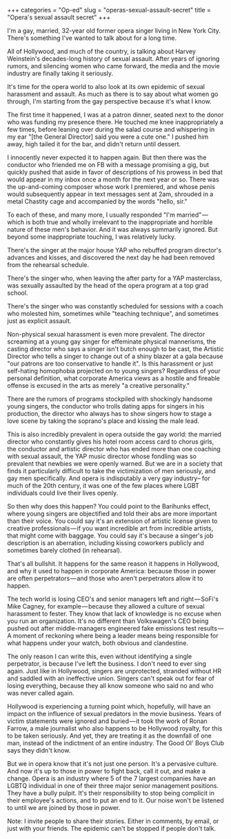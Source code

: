 +++
categories = "Op-ed"
slug = "operas-sexual-assault-secret"
title = "Opera&#039;s sexual assault secret"
+++

I'm a gay, married, 32-year old former opera singer living in New York City. There's something I've wanted to talk about for a long time.

All of Hollywood, and much of the country, is talking about Harvey Weinstein's decades-long history of sexual assault. After years of ignoring rumors, and silencing women who came forward, the media and the movie industry are finally taking it seriously.
 
It's time for the opera world to also look at its own epidemic of sexual harassment and assault. As much as there is to say about what women go through, I'm starting from the gay perspective because it's what I know.

The first time it happened, I was at a patron dinner, seated next to the donor who was funding my presence there. He touched me knee inappropriately a few times, before leaning over during the salad course and whispering in my ear "[the General Director] said you were a cute one." I pushed him away, high tailed it for the bar, and didn't return until dessert. 
 
I innocently never expected it to happen again. But then there was the conductor who friended me on FB with a message promising a gig, but quickly pushed that aside in favor of descriptions of his prowess in bed that would appear in my inbox once a month for the next year or so. There was the up-and-coming composer whose work I premiered, and whose penis would subsequently appear in text messages sent at 2am, shrouded in a metal Chastity cage and accompanied by the words "hello, sir."
 
To each of these, and many more, I usually responded "I'm married" — which is both true and wholly irrelevant to the inappropriate and horrible nature of these men's behavior. And it was always summarily ignored. But beyond some inappropriate touching, I was relatively lucky.
 
There's the singer at the major house YAP who rebuffed program director's advances and kisses, and discovered the next day he had been removed from the rehearsal schedule.
 
There's the singer who, when leaving the after party for a YAP masterclass, was sexually assaulted by the head of the opera program at a top grad school. 
 
There's the singer who was constantly scheduled for sessions with a coach who molested him, sometimes while "teaching technique", and sometimes just as explicit assault.
 
Non-physical sexual harassment is even more prevalent. The director screaming at a young gay singer for effeminate physical mannerisms, the casting director who says a singer isn't butch enough to be cast, the Artistic Director who tells a singer to change out of a shiny blazer at a gala because "our patrons are too conservative to handle it". Is this harassment or just self-hating homophobia projected on to young singers? Regardless of your personal definition, what corporate America views as a hostile and fireable offense is excused in the arts as merely "a creative personality."
 
There are the rumors of programs stockpiled with shockingly handsome young singers, the conductor who trolls dating apps for singers in his production, the director who always has to show singers how to stage a love scene by taking the soprano's place and kissing the male lead. 
 
This is also incredibly prevalent in opera outside the gay world: the married director who constantly gives his hotel room access card to chorus girls, the conductor and artistic director who has ended more than one coaching with sexual assault, the YAP music director whose fondling was so prevalent that newbies we were openly warned. But we are in a society that finds it particularly difficult to take the victimization of men seriously, and gay men specifically. And opera is indisputably a very gay industry– for much of the 20th century, it was one of the few places where LGBT individuals could live their lives openly.
 
So then why does this happen? You could point to the Barihunks effect, where young singers are objectified and told their abs are more important than their voice. You could say it's an extension of artistic license given to creative professionals — if you want incredible art from incredible artists, that might come with baggage. You could say it's because a singer's job description is an aberration, including kissing coworkers publicly and sometimes barely clothed (in rehearsal).
 
That's all bullshit. It happens for the same reason it happens in Hollywood, and why it used to happen in corporate America: because those in power are often perpetrators — and those who aren't perpetrators allow it to happen. 
 
The tech world is losing CEO's and senior managers left and right — SoFi's Mike Cagney, for example — because they allowed a culture of sexual harassment to fester. They know that lack of knowledge is no excuse when you run an organization. It's no different than Volkswagen's CEO being pushed out after middle-managers engineered fake emissions test results — A moment of reckoning where being a leader means being responsible for what happens under your watch, both obvious and clandestine.
 
The only reason I can write this, even without identifying a single perpetrator, is because I've left the business. I don't need to ever sing again. Just like in Hollywood, singers are unprotected, stranded without HR and saddled with an ineffective union. Singers can't speak out for fear of losing everything, because they all know someone who said no and who was never called again.
 
Hollywood is experiencing a turning point which, hopefully, will have an impact on the influence of sexual predators in the movie business. Years of victim statements were ignored and buried — it took the work of Ronan Farrow, a male journalist who also happens to be Hollywood royalty, for this to be taken seriously. And yet, they are treating it as the downfall of one man, instead of the indictment of an entire industry. The Good Ol' Boys Club says they didn't know.
 
But we in opera know that it's not just one person. It's a pervasive culture. And now it's up to those in power to fight back, call it out, and make a change. Opera is an industry where 5 of the 7 largest companies have an LGBTQ individual in one of their three major senior management positions. They have a bully pulpit. It's their responsibility to stop being complicit in their employee's actions, and to put an end to it. Our noise won't be listened to until we are joined by those in power.

Note: I invite people to share their stories. Either in comments, by email, or just with your friends. The epidemic can't be stopped if people don't talk.
